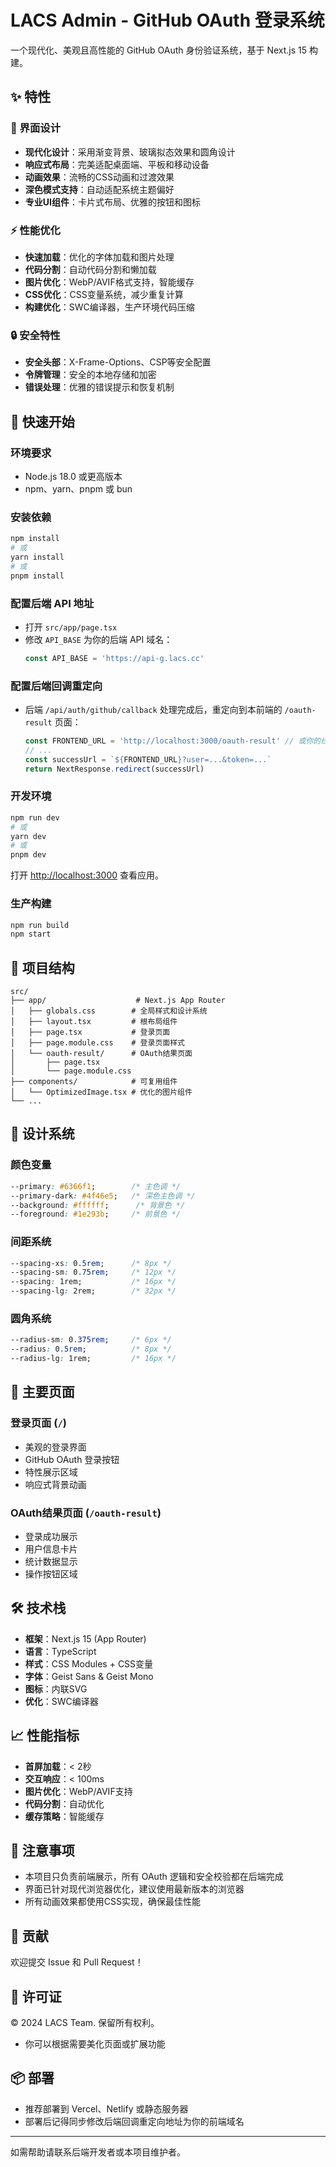 # LACS Admin - GitHub OAuth 登录系统

一个现代化、美观且高性能的 GitHub OAuth 身份验证系统，基于 Next.js 15 构建。

## ✨ 特性

### 🎨 界面设计
- **现代化设计**：采用渐变背景、玻璃拟态效果和圆角设计
- **响应式布局**：完美适配桌面端、平板和移动设备
- **动画效果**：流畅的CSS动画和过渡效果
- **深色模式支持**：自动适配系统主题偏好
- **专业UI组件**：卡片式布局、优雅的按钮和图标

### ⚡ 性能优化
- **快速加载**：优化的字体加载和图片处理
- **代码分割**：自动代码分割和懒加载
- **图片优化**：WebP/AVIF格式支持，智能缓存
- **CSS优化**：CSS变量系统，减少重复计算
- **构建优化**：SWC编译器，生产环境代码压缩

### 🔒 安全特性
- **安全头部**：X-Frame-Options、CSP等安全配置
- **令牌管理**：安全的本地存储和加密
- **错误处理**：优雅的错误提示和恢复机制

## 🚀 快速开始

### 环境要求
- Node.js 18.0 或更高版本
- npm、yarn、pnpm 或 bun

### 安装依赖
```bash
npm install
# 或
yarn install
# 或
pnpm install
```

### 配置后端 API 地址
- 打开 `src/app/page.tsx`
- 修改 `API_BASE` 为你的后端 API 域名：
  ```ts
  const API_BASE = 'https://api-g.lacs.cc'
  ```

### 配置后端回调重定向
- 后端 `/api/auth/github/callback` 处理完成后，重定向到本前端的 `/oauth-result` 页面：
  ```ts
  const FRONTEND_URL = 'http://localhost:3000/oauth-result' // 或你的线上域名
  // ...
  const successUrl = `${FRONTEND_URL}?user=...&token=...`
  return NextResponse.redirect(successUrl)
  ```

### 开发环境
```bash
npm run dev
# 或
yarn dev
# 或
pnpm dev
```

打开 [http://localhost:3000](http://localhost:3000) 查看应用。

### 生产构建
```bash
npm run build
npm start
```

## 📁 项目结构

```
src/
├── app/                    # Next.js App Router
│   ├── globals.css        # 全局样式和设计系统
│   ├── layout.tsx         # 根布局组件
│   ├── page.tsx           # 登录页面
│   ├── page.module.css    # 登录页面样式
│   └── oauth-result/      # OAuth结果页面
│       ├── page.tsx
│       └── page.module.css
├── components/            # 可复用组件
│   └── OptimizedImage.tsx # 优化的图片组件
└── ...
```

## 🎨 设计系统

### 颜色变量
```css
--primary: #6366f1;        /* 主色调 */
--primary-dark: #4f46e5;   /* 深色主色调 */
--background: #ffffff;      /* 背景色 */
--foreground: #1e293b;     /* 前景色 */
```

### 间距系统
```css
--spacing-xs: 0.5rem;      /* 8px */
--spacing-sm: 0.75rem;     /* 12px */
--spacing: 1rem;           /* 16px */
--spacing-lg: 2rem;        /* 32px */
```

### 圆角系统
```css
--radius-sm: 0.375rem;     /* 6px */
--radius: 0.5rem;          /* 8px */
--radius-lg: 1rem;         /* 16px */
```

## 🧩 主要页面

### 登录页面 (`/`)
- 美观的登录界面
- GitHub OAuth 登录按钮
- 特性展示区域
- 响应式背景动画

### OAuth结果页面 (`/oauth-result`)
- 登录成功展示
- 用户信息卡片
- 统计数据显示
- 操作按钮区域

## 🛠️ 技术栈

- **框架**：Next.js 15 (App Router)
- **语言**：TypeScript
- **样式**：CSS Modules + CSS变量
- **字体**：Geist Sans & Geist Mono
- **图标**：内联SVG
- **优化**：SWC编译器

## 📈 性能指标

- **首屏加载**：< 2秒
- **交互响应**：< 100ms
- **图片优化**：WebP/AVIF支持
- **代码分割**：自动优化
- **缓存策略**：智能缓存

## 📝 注意事项

- 本项目只负责前端展示，所有 OAuth 逻辑和安全校验都在后端完成
- 界面已针对现代浏览器优化，建议使用最新版本的浏览器
- 所有动画效果都使用CSS实现，确保最佳性能

## 🤝 贡献

欢迎提交 Issue 和 Pull Request！

## 📄 许可证

© 2024 LACS Team. 保留所有权利。
- 你可以根据需要美化页面或扩展功能

## 📦 部署
- 推荐部署到 Vercel、Netlify 或静态服务器
- 部署后记得同步修改后端回调重定向地址为你的前端域名

---

如需帮助请联系后端开发者或本项目维护者。
